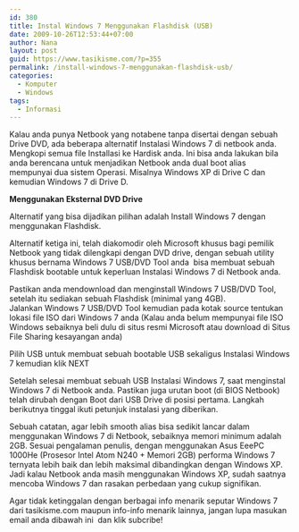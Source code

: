 ```yaml
---
id: 380
title: Instal Windows 7 Menggunakan Flashdisk (USB)
date: 2009-10-26T12:53:44+07:00
author: Nana
layout: post
guid: https://www.tasikisme.com/?p=355
permalink: /install-windows-7-menggunakan-flashdisk-usb/
categories:
  - Komputer
  - Windows
tags:
  - Informasi
---
```

Kalau anda punya Netbook yang notabene tanpa disertai dengan sebuah Drive DVD, ada beberapa alternatif Instalasi Windows 7 di netbook anda. Mengkopi semua file Installasi ke Hardisk anda. Ini bisa anda lakukan bila anda berencana untuk menjadikan Netbook anda dual boot alias mempunyai dua sistem Operasi. Misalnya Windows XP di Drive C dan kemudian Windows 7 di Drive D.

**Menggunakan Eksternal DVD Drive**

Alternatif yang bisa dijadikan pilihan adalah Install Windows 7 dengan menggunakan Flashdisk.

Alternatif ketiga ini, telah diakomodir oleh Microsoft khusus bagi pemilik Netbook yang tidak dilengkapi dengan DVD drive, dengan sebuah utility khusus bernama Windows 7 USB/DVD Tool anda  bisa membuat sebuah Flashdisk bootable untuk keperluan Instalasi Windows 7 di Netbook anda.

Pastikan anda mendownload dan menginstall Windows 7 USB/DVD Tool, setelah itu sediakan sebuah Flashdisk (minimal yang 4GB).  
Jalankan Windows 7 USB/DVD Tool kemudian pada kotak source tentukan lokasi file ISO dari Windows 7 anda (Kalau anda belum mempunyai file ISO Windows sebaiknya beli dulu di situs resmi Microsoft atau download di Situs File Sharing kesayangan anda)

Pilih USB untuk membuat sebuah bootable USB sekaligus Instalasi Windows 7 kemudian klik NEXT

Setelah selesai membuat sebuah USB Instalasi Windows 7, saat menginstal Windows 7 di Netbook anda. Pastikan juga urutan boot (di BIOS Netbook) telah dirubah dengan Boot dari USB Drive di posisi pertama. Langkah berikutnya tinggal ikuti petunjuk instalasi yang diberikan.

Sebuah catatan, agar lebih smooth alias bisa sedikit lancar dalam menggunakan Windows 7 di Netbook, sebaiknya memori minimum adalah 2GB. Sesuai pengalaman penulis, dengan menggunakan Asus EeePC 1000He (Prosesor Intel Atom N240 + Memori 2GB) performa Windows 7 ternyata lebih baik dan lebih maksimal dibandingkan dengan Windows XP. Jadi kalau Netbook anda masih menggunakan Windows XP, sudah saatnya mencoba Windows 7 dan rasakan perbedaan yang cukup signifikan.

Agar tidak ketinggalan dengan berbagai info menarik seputar Windows 7 dari tasikisme.com maupun info-info menarik lainnya, jangan lupa masukan email anda dibawah ini  dan klik subcribe!